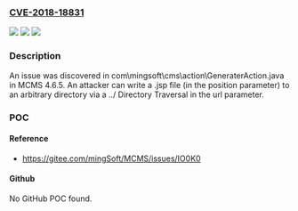 ### [CVE-2018-18831](https://cve.mitre.org/cgi-bin/cvename.cgi?name=CVE-2018-18831)
![](https://img.shields.io/static/v1?label=Product&message=n%2Fa&color=blue)
![](https://img.shields.io/static/v1?label=Version&message=n%2Fa&color=blue)
![](https://img.shields.io/static/v1?label=Vulnerability&message=n%2Fa&color=brighgreen)

### Description

An issue was discovered in com\mingsoft\cms\action\GeneraterAction.java in MCMS 4.6.5. An attacker can write a .jsp file (in the position parameter) to an arbitrary directory via a ../ Directory Traversal in the url parameter.

### POC

#### Reference
- https://gitee.com/mingSoft/MCMS/issues/IO0K0

#### Github
No GitHub POC found.

